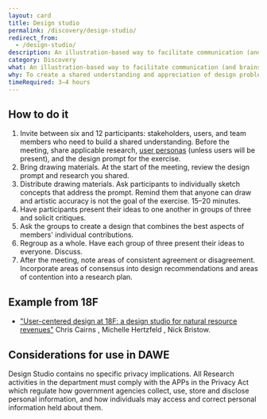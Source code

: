 ```yaml
---
layout: card
title: Design studio
permalink: /discovery/design-studio/
redirect_from:
  - /design-studio/
description: An illustration-based way to facilitate communication (and brainstorming) between a project team and stakeholders.
category: Discovery
what: An illustration-based way to facilitate communication (and brainstorming) between a project team and stakeholders.
why: To create a shared understanding and appreciation of design problems confronting the project team.
timeRequired: 3–4 hours
---
```


## How to do it

1. Invite between six and 12 participants: stakeholders, users, and team members who need to build a shared understanding. Before the meeting, share applicable research, [user personas](/decide/personas/) (unless users will be present), and the design prompt for the exercise.
1. Bring drawing materials. At the start of the meeting, review the design prompt and research you shared.
1. Distribute drawing materials. Ask participants to individually sketch concepts that address the prompt. Remind them that anyone can draw and artistic accuracy is not the goal of the exercise. 15–20 minutes.
1. Have participants present their ideas to one another in groups of three and solicit critiques.
1. Ask the groups to create a design that combines the best aspects of members' individual contributions.
1. Regroup as a whole. Have each group of three present their ideas to everyone. Discuss.
1. After the meeting, note areas of consistent agreement or disagreement. Incorporate areas of consensus into design recommendations and areas of contention into a research plan.

<section class="method--section method--section--18f-example" markdown="1" >

## Example from 18F

- <a href="https://18f.gsa.gov/2014/09/25/design-studio-onrr/" class="usa-link">"User-centered design at 18F: a design studio for natural resource revenues"</a> Chris Cairns , Michelle Hertzfeld , Nick Bristow.

</section>

<section class="method--section method--section--government-considerations" markdown="1" >

## Considerations for use in DAWE

Design Studio contains no specific privacy implications. All Research activities in the department must comply with the APPs in the Privacy Act which regulate how government agencies collect, use, store and disclose personal information, and how individuals may access and correct personal information held about them.
</section>
